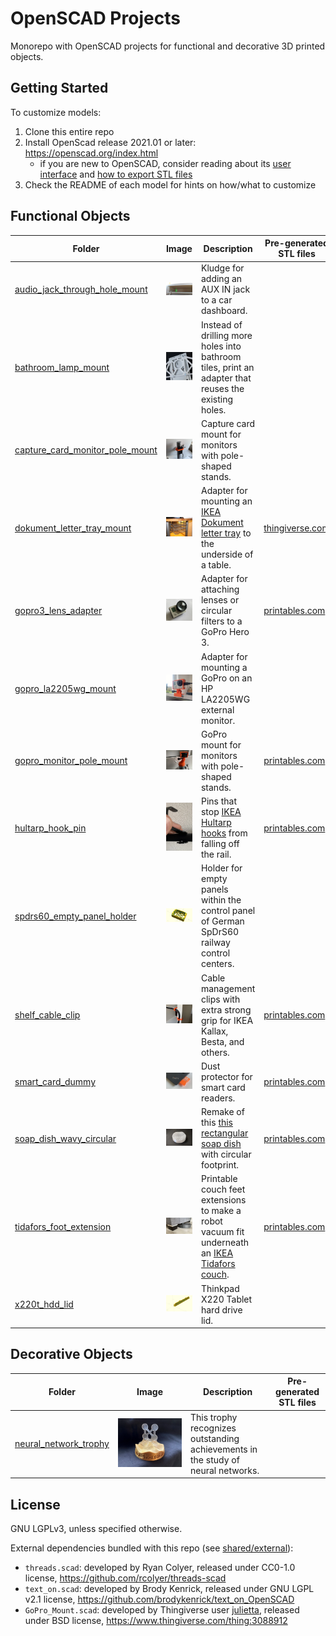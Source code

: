 # OpenSCAD Projects
Monorepo with OpenSCAD projects for functional and decorative 3D printed objects.

## Getting Started
To customize models:
1. Clone this entire repo
2. Install OpenScad release 2021.01 or later: https://openscad.org/index.html
    * if you are new to OpenSCAD, consider reading about its [user interface](https://en.wikibooks.org/wiki/OpenSCAD_User_Manual/The_OpenSCAD_User_Interface) and [how to export STL files](https://en.wikibooks.org/wiki/OpenSCAD_User_Manual/STL_Export)
3. Check the README of each model for hints on how/what to customize

## Functional Objects

| Folder | Image | Description | Pre-generated STL files |
|--------|-------|-------------|-----------|
| [audio_jack_through_hole_mount](audio_jack_through_hole_mount) | ![](audio_jack_through_hole_mount/docs/adapter_printed01.webp) | Kludge for adding an AUX IN jack to a car dashboard. | |
| [bathroom_lamp_mount](bathroom_lamp_mount) | ![](bathroom_lamp_mount/docs/mounted_backside.webp) | Instead of drilling more holes into bathroom tiles, print an adapter that reuses the existing holes. | |
| [capture_card_monitor_pole_mount](capture_card_monitor_pole_mount) | ![](capture_card_monitor_pole_mount/docs/printed01.webp) | Capture card mount for monitors with pole-shaped stands. | |
| [dokument_letter_tray_mount](dokument_letter_tray_mount) | ![](dokument_letter_tray_mount/docs/front.jpg) | Adapter for mounting an [IKEA Dokument letter tray](https://www.ikea.cn/cn/en/assembly_instructions/dokument-letter-tray__AA-367796-2_pub.PDF) to the underside of a table. | [thingiverse.com](https://www.thingiverse.com/thing:2759384) |
| [gopro3_lens_adapter](gopro3_lens_adapter) | ![](gopro3_lens_adapter/docs/adapter_printed01.webp) | Adapter for attaching lenses or circular filters to a GoPro Hero 3. | [printables.com](https://www.printables.com/model/544654-gopro-hero-3-lens-adapter) |
| [gopro_la2205wg_mount](gopro_la2205wg_mount) | ![](gopro_la2205wg_mount/docs/adapter_printed02.webp) | Adapter for mounting a GoPro on an HP LA2205WG external monitor. | |
| [gopro_monitor_pole_mount](gopro_monitor_pole_mount) | ![](gopro_monitor_pole_mount/docs/back.webp) | GoPro mount for monitors with pole-shaped stands. | [printables.com](https://www.printables.com/model/545721/) |
| [hultarp_hook_pin](hultarp_hook_pin) | ![](hultarp_hook_pin/docs/pin02.webp) | Pins that stop [IKEA Hultarp hooks](https://www.ikea.com/us/en/p/hultarp-hook-black-10444445/) from falling off the rail. | [printables.com](https://www.printables.com/model/544662-ikea-hultarp-hook-pin) |
| [spdrs60_empty_panel_holder](spdrs60_empty_panel_holder) | ![](spdrs60_empty_panel_holder/docs/preview.webp) | Holder for empty panels within the control panel of German SpDrS60 railway control centers. | |
| [shelf_cable_clip](shelf_cable_clip) | ![](shelf_cable_clip/docs/installed.webp) | Cable management clips with extra strong grip for IKEA Kallax, Besta, and others. | [printables.com](https://www.printables.com/model/558365) |
| [smart_card_dummy](smart_card_dummy) | ![](smart_card_dummy/docs/half_inserted.webp) | Dust protector for smart card readers. | [printables.com](https://www.printables.com/model/565108/) |
| [soap_dish_wavy_circular](soap_dish_wavy_circular) | ![](soap_dish_wavy_circular/docs/printed.webp) | Remake of this [this rectangular soap dish](https://www.printables.com/model/213202-modern-soap-dish-with-removable-collection-tray) with circular footprint. | [printables.com](https://www.printables.com/model/551876) |
| [tidafors_foot_extension](tidafors_foot_extension) | ![](tidafors_foot_extension/docs/sandwich_printed02.webp) | Printable couch feet extensions to make a robot vacuum fit underneath an [IKEA Tidafors couch](https://www.ikea.com/us/en/assembly_instructions/tidafors-sofa-bed__AA-509180-4_pub.PDF). | [printables.com](https://www.printables.com/model/544671-extension-for-ikea-tidafors-couch-feet) |
| [x220t_hdd_lid](x220t_hdd_lid) | ![](x220t_hdd_lid/docs/lid_01.webp) | Thinkpad X220 Tablet hard drive lid. | |

## Decorative Objects

| Folder | Image | Description | Pre-generated STL files |
|--------|-------|-------------|-----------|
| [neural_network_trophy](neural_network_trophy) | ![](neural_network_trophy/docs/assembled.webp) | This trophy recognizes outstanding achievements in the study of neural networks. | |

## License
GNU LGPLv3, unless specified otherwise.

External dependencies bundled with this repo (see [shared/external](shared/external)):
* `threads.scad`: developed by Ryan Colyer, released under CC0-1.0 license, https://github.com/rcolyer/threads-scad
* `text_on.scad`: developed by Brody Kenrick, released under GNU LGPL v2.1 license, https://github.com/brodykenrick/text_on_OpenSCAD
* `GoPro_Mount.scad`: developed by Thingiverse user [julietta](https://www.thingiverse.com/julietta/), released under BSD license, https://www.thingiverse.com/thing:3088912

